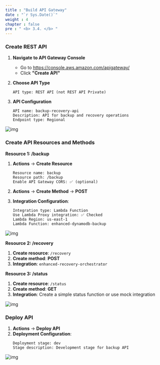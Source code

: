 ```yaml
---
title : "Build API Gateway"
date : "`r Sys.Date()`"
weight : 4
chapter : false
pre : " <b> 3.4. </b> "
---
```


### Create REST API

1. **Navigate to API Gateway Console**
   - Go to https://console.aws.amazon.com/apigateway/
   - Click **"Create API"**

2. **Choose API Type**
   ```
   API type: REST API (not REST API Private)
   ```

3. **API Configuration**
   ```
   API name: backup-recovery-api
   Description: API for backup and recovery operations
   Endpoint type: Regional
   ```

![img](/FCJ-Workshop/images/3.svlessimp/api1.png)

### Create API Resources and Methods

**Resource 1: /backup**
1. **Actions** → **Create Resource**
   ```
   Resource name: backup
   Resource path: /backup
   Enable API Gateway CORS: ✅ (optional)
   ```

2. **Actions** → **Create Method** → **POST**
3. **Integration Configuration**:
   ```
   Integration type: Lambda Function
   Use Lambda Proxy integration: ✅ Checked
   Lambda Region: us-east-1
   Lambda Function: enhanced-dynamodb-backup
   ```

![img](/FCJ-Workshop/images/3.svlessimp/api2.png)

**Resource 2: /recovery**
1. **Create resource**: `/recovery`
2. **Create method**: **POST**
3. **Integration**: `enhanced-recovery-orchestrator`

**Resource 3: /status**
1. **Create resource**: `/status`
2. **Create method**: **GET**
3. **Integration**: Create a simple status function or use mock integration

![img](/FCJ-Workshop/images/3.svlessimp/api3.png)

### Deploy API

1. **Actions** → **Deploy API**
2. **Deployment Configuration**:
   ```
   Deployment stage: dev
   Stage description: Development stage for backup API
   ```

![img](/FCJ-Workshop/images/3.svlessimp/api4.png)
